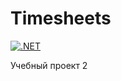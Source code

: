 # Timesheets
[![.NET](https://github.com/PlayVirtul/Timesheets/actions/workflows/dotnet.yml/badge.svg)](https://github.com/PlayVirtul/Timesheets/actions/workflows/dotnet.yml)

Учебный проект 2
